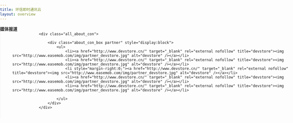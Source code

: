 ```yaml
---
title: 环信即时通讯云
layout: overview
---
```


<style>

.about_con{ width: 968px; height: auto; padding-left: 38px; border-left: 2px solid #f8f8f8; padding-bottom: 30px;}
.about_con_box{ padding-top: 15px; min-height: 400px;}
.partner ul{ width: 100%; height: auto;}
.partner ul li{ width: 33%; float: left; margin-bottom: 20px; width: 182px; height: 72px; border: 1px solid #e5e5e5; margin-right: 58px;}
.partner ul li a{ display: block; width: 182px; height: 72px;}
.partner ul li img{ display: block; width: 100%;}


body,div,dl,dt,dd,ul,ol,li,h1,h2,h3,h4,h5,h6,pre,form,fieldset,input,textarea,p,blockquote,th,td,a{margin:0px;padding:0px;}

img{border:0;}
body input{outline:none;}
ul li{ list-style:none}
em,i{ font-style: normal;}



</style>
<h4 class="entry-title">媒体报道</h4>
  <div class="about_con">
				
				<div class="all_about_con">
					
					<div class="about_con_box partner" style="display:block">
						<ul>
							<li><a href="http://www.devstore.cn/" target="_blank" rel="external nofollow" title="devstore"><img src="http://www.easemob.com/img/partner_devstore.jpg" alt="devstore" /></a></li>
							<li><a href="http://www.devstore.cn/" target="_blank" rel="external nofollow" title="devstore"><img src="http://www.easemob.com/img/partner_devstore.jpg" alt="devstore" /></a></li>
							<li style="margin-right:0;"><a href="http://www.devstore.cn/" target="_blank" rel="external nofollow" title="devstore"><img src="http://www.easemob.com/img/partner_devstore.jpg" alt="devstore" /></a></li>
							<li><a href="http://www.devstore.cn/" target="_blank" rel="external nofollow" title="devstore"><img src="http://www.easemob.com/img/partner_devstore.jpg" alt="devstore" /></a></li>
							<li><a href="http://www.devstore.cn/" target="_blank" rel="external nofollow" title="devstore"><img src="http://www.easemob.com/img/partner_devstore.jpg" alt="devstore" /></a></li>
							
						</ul>
					</div>
				</div>
				
 </div>
